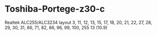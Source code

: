 # Toshiba-Portege-z30-c

Realtek	ALC255/ALC3234	layout 3, 11, 12, 13, 15, 17, 18, 20, 21, 22, 27, 28, 29, 30, 31, 66, 71, 82, 86, 96, 99, 100, 255	13 (10.9)	
